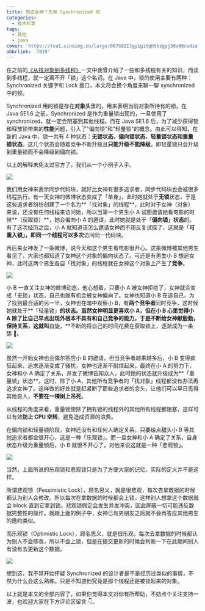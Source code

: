 ```yaml
---
title: 想追女神？先学 Synchronized 吧
categories:
  - 技术科普
tags:
  - 其他
  - java
cover: 'https://tva1.sinaimg.cn/large/007S8ZIlgy1gitqh5kzgyj30v00cwdza.jpg'
abbrlink: '7819'
---
```


在之前的[《从找对象到多线程》](https://mp.weixin.qq.com/s/WFPTzzJex5R0IFqf2cCQ7Q)一文中我曾介绍了一些和多线程有关的知识，而谈到多线程，就一定离不开「锁」这个名词。在 Java 中，锁的使用主要有两种：Synchronized 关键字和 Lock 接口，本文将会换个角度来聊一聊 synchronized 中的锁。

Synchronized 用的锁是存在**对象头**里的，用来表明当前对象所持有的锁。在 Java SE1.6 之前，Synchronized 是作为重量锁出现的，一旦使用了 synchronized，就一定会阻塞到其他线程。而在 Java SE1.6 后，为了减少获得锁和释放锁带来的**性能**问题，引入了"偏向锁"和"轻量锁"的概念。由此可以得知，在新的 Java 中，锁一共有 4 种状态：**无锁状态、偏向锁状态、轻量锁状态和重量锁状态**。这几个状态会随着竞争不断升级且**只能升级不能降级**，即轻量锁只会升级到重量锁而不会降级到偏向锁。

以上的解释未免太过官方了，我们从一个小例子入手。

![](https://tva1.sinaimg.cn/large/007S8ZIlgy1gitqf3b5s9j30p00bo3zi.jpg)

我们用女神来表示同步代码块，就好比女神有很多追求者，同步代码块也会被很多线程执行。有一天女神的微博状态变成了「单身」，此时她就处于**无锁**状态，于是这些追求者纷纷创建了一个名为**「找对象」的线程**，此时对于女神（对象）来说，还没有任何线程来访问她，所以当第一个男生小 A 试图邀请她看电影的时候**（获取锁）**，她会偏向小 A 的邀请，此时她就是处于「**偏向锁」状态**的。有了这次经历之后，小 A 就知道该怎么邀请女神而不用反复试探了，这就是「**可重入锁」，**即同一个线程可以**多次**访问同一代码块。

再后来女神发了一条微博，说今天和这个男生看电影很开心。这条微博被其他男生看见了，大家也都知道了女神这个对象的偏向状态了。可还是有男生小 B 想追女神，此时这两个男生各自「找对象」的线程就在女神这个对象上产生了**竞争**。

![](https://tva1.sinaimg.cn/large/007S8ZIlgy1gitqfbnj2yj307w05wt8o.jpg)

小 B 一直关注女神的微博动态，他心想着，只要小 A 被女神拒绝了，女神就会变成「无锁」状态，自己也就有机会被女神偏向了。女神也知道小 B 在追自己，为了找到最合适的另一半，女神也在暗中观察小 B，有**两个竞争者**同时竞争，这时候她就处于**「轻量锁」**的状态。虽然女神明显更喜欢小 A，但在小 B 心里觉得小 A 除了比自己早点出现外根本不具有和自己竞争的能力，于是不断给女神献殷勤，保持关系，这就叫**自旋，**不断的将自己的时间花费在获取锁上，逐渐成为一条舔 🐶。

![](https://tva1.sinaimg.cn/large/007S8ZIlgy1gitqfexhohj30k00k0mxx.jpg)

虽然一开始女神也会偶尔答应小 B 的邀请，但当竞争者越来越多后，小 B 变得疯狂起来，追求逐渐变成了骚扰，女神也逐渐不耐烦起来。最终在小 A 的努力下，女神和小 A 确定了关系，并发了微博告知众人，此时她的状态就升级成为**「重量锁」状态**。这时，除了小 A，其他所有竞争者的「找对象」线程都没有办法再追求女神了。这样做的好处就是赶紧断了那些追求者的念头，让他们可以早日觅得其他良人，**不要在一棵树上吊死**。

从线程的角度来看，重量锁使除了拥有锁的线程外的其他所有线程都阻塞，这样可以有效**防止 CPU 空转**，避免造成资源的浪费。

在偏向锁和轻量锁阶段，女神还没有和任何人确定关系，只要给点甜头小 B 等其他追求者都会很开心，这是一种「乐观锁」。而一旦女神和小 A 确定了关系，自身状态升级为重量锁后，小 B 就很不开心了，对他来说这就是一种「悲观锁」。

![](https://tva1.sinaimg.cn/large/007S8ZIlgy1gitqficbb9j3069069jrb.jpg)

当然，上面所说的乐观锁和悲观锁只是为了方便大家的记忆，实际的定义并不是这样。

所谓悲观锁（Pessimistic Lock），顾名思义，就是很悲观，每次去拿数据的时候都认为别人会修改。所以每次在拿数据的时候都会上锁，这样别人想拿这个数据就会 block 直到它拿到锁。悲观锁假定会发生并发冲突，因此屏蔽一切可能违反数据完整性的操作。就跟上面的例子中，女神已有男朋友之后就不会再答应其他男生的邀约类似。

而乐观锁（Optimistic Lock），顾名思义，就是很乐观，每次去拿数据的时候都认为别人不会修改，所以不会上锁，但是在提交更新的时候会判断一下在此期间别人有没有去更新这个数据。

![](https://tva1.sinaimg.cn/large/007S8ZIlgy1gitqfllvhnj307307374c.jpg)

想到这，我不禁开始怀疑 Synchronized 的设计者是不是经历过类似的事情，不然为什么会这么熟练。只是不知道他究竟是那个线程还是被锁起来的对象。

以上就是本文的全部内容了，如果你觉得本文对你有所帮助，不妨点个关注支持一波，也欢迎大家在下方评论区留言 👇。
